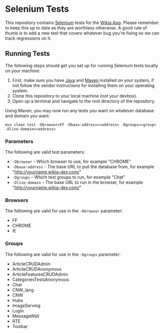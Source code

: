 # Selenium Tests
This repository contains [Selenium](http://seleniumhq.org/) tests for the [Wikia App](https://github.com/Wikia/app). Please remember to keep this up to date as they are worthless otherwise. A good rule of thumb is to add a new test that covers whatever bug you're fixing so we can track regressions on it.

## Running Tests

The following steps should get you set up for running Selenium tests locally on your machine:

1. First, make sure you have [Java](http://www.java.com/) and [Maven](http://maven.apache.org/) installed on your system, if not follow the vendor instructions for installing them on your operating system.
2. Clone this repository to your local machine (not your devbox).
3. Open up a terminal and navigate to the root directory of the repository.

Using Maven, you may now run any tests you want on whatever database and domain you want:

    mvn clean test -Dbrowser=FF -Dbase-address=<address> -Dgroups=<group> -Dlive-domain=<address>

### Parameters

The following are valid test parameters:

* `-Dbrowser` - Which browser to use, for example "CHROME"
* `-Dbase-address` - The base URL to pull the database from, for example "http://yourname.wikia-dev.com/"
* `-Dgroups` - Which test groups to run, for example "Chat"
* `-Dlive-domain` - The base URL to run in the browser, for example "http://yourname.wikia-dev.com/"

### Browsers

The following are valid for use in the `-Dbrowser` parameter:

* FF
* CHROME
* IE

### Groups

The following are valid for use in the `-Dgroups` parameter:

* ArticleCRUDAdmin
* ArticleCRUDAnonymous
* ArticleFeaturesCRUDAdmin
* CategoriesTestsAnonymous
* Chat
* CNW_lang
* CNW
* Hubs
* ImageServing
* Login
* MessageWall
* RTE
* Toolbar